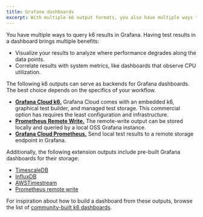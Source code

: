 ```yaml
---
title: Grafana dashboards
excerpt: With multiple k6 output formats, you also have multiple ways to visualize test results in a Grafana dashboard.
---
```


You have multiple ways to query k6 results in Grafana.
Having test results in a dashboard brings multiple benefits:
- Visualize your results to analyze where performance degrades along the data points.
- Correlate results with system metrics, like dashboards that observe CPU utilization.

The following k6 outputs can serve as backends for Grafana dashboards.
The best choice depends on the specifics of your workflow.

- [**Grafana Cloud k6.**](https://grafana.com/docs/cloud-docs/k6) Grafana Cloud comes with an embedded k6, graphical test builder, and managed test storage. This commercial option has requires the least configuration and infrastructure.
- [**Prometheus Remote Write.**](/results-output/real-time/prometheus-remote-write) The remote-write output can be stored locally and queried by a local OSS Grafana instance.
- [**Grafana Cloud Prometheus.**](/results-output/real-time/grafana-cloud-prometheus/) Send local test results to a remote storage endpoint in Grafana.

Additionally, the following extension outputs include pre-built Grafana dashboards for their storage:

- [TimescaleDB](https://k6.io/docs/results-output/real-time/timescaledb/)
- [InfluxDB](https://github.com/grafana/xk6-output-influxdb)
- [AWSTimestream](https://github.com/leonyork/xk6-output-timestream)
- [Prometheus remote write](https://github.com/grafana/xk6-output-prometheus-remote)

For inspiration about how to build a dashboard from these outputs, browse the list of
[community-built k6 dashboards](https://grafana.com/grafana/dashboards/?search=k6).

